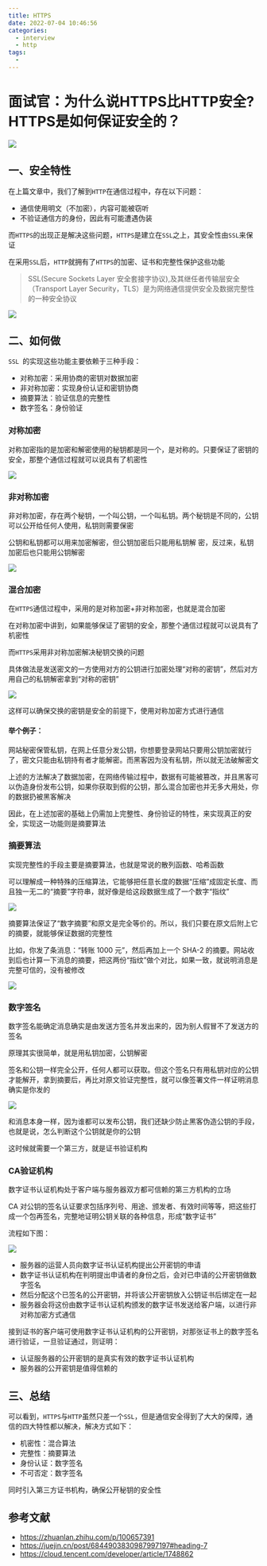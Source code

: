 ```yaml
---
title: HTTPS
date: 2022-07-04 10:46:56
categories:
  - interview
  - http
tags:
  - 
---
```

# 面试官：为什么说HTTPS比HTTP安全? HTTPS是如何保证安全的？

 ![](https://static.vue-js.com/b5512250-b2ff-11eb-ab90-d9ae814b240d.png)

## 一、安全特性

在上篇文章中，我们了解到`HTTP`在通信过程中，存在以下问题：

- 通信使用明文（不加密），内容可能被窃听
- 不验证通信方的身份，因此有可能遭遇伪装

而`HTTPS`的出现正是解决这些问题，`HTTPS`是建立在`SSL`之上，其安全性由`SSL`来保证

在采用`SSL`后，`HTTP`就拥有了`HTTPS`的加密、证书和完整性保护这些功能

 > SSL(Secure Sockets Layer 安全套接字协议),及其继任者传输层安全（Transport Layer Security，TLS）是为网络通信提供安全及数据完整性的一种安全协议

 ![](https://static.vue-js.com/cb559400-b2ff-11eb-85f6-6fac77c0c9b3.png)





## 二、如何做

`SSL `的实现这些功能主要依赖于三种手段：

- 对称加密：采用协商的密钥对数据加密
- 非对称加密：实现身份认证和密钥协商
- 摘要算法：验证信息的完整性
- 数字签名：身份验证


### 对称加密

对称加密指的是加密和解密使用的秘钥都是同一个，是对称的。只要保证了密钥的安全，那整个通信过程就可以说具有了机密性

 ![](https://static.vue-js.com/e3f040f0-b2ff-11eb-ab90-d9ae814b240d.png)



### 非对称加密

非对称加密，存在两个秘钥，一个叫公钥，一个叫私钥。两个秘钥是不同的，公钥可以公开给任何人使用，私钥则需要保密

公钥和私钥都可以用来加密解密，但公钥加密后只能用私钥解
密，反过来，私钥加密后也只能用公钥解密

 ![](https://static.vue-js.com/d9603e60-b2ff-11eb-ab90-d9ae814b240d.png)



### 混合加密

在`HTTPS`通信过程中，采用的是对称加密+非对称加密，也就是混合加密

在对称加密中讲到，如果能够保证了密钥的安全，那整个通信过程就可以说具有了机密性

而`HTTPS`采用非对称加密解决秘钥交换的问题

具体做法是发送密文的一方使用对方的公钥进行加密处理“对称的密钥”，然后对方用自己的私钥解密拿到“对称的密钥”

 ![](https://static.vue-js.com/f375f290-b2ff-11eb-85f6-6fac77c0c9b3.png)

这样可以确保交换的密钥是安全的前提下，使用对称加密方式进行通信

#### 举个例子：

网站秘密保管私钥，在网上任意分发公钥，你想要登录网站只要用公钥加密就行了，密文只能由私钥持有者才能解密。而黑客因为没有私钥，所以就无法破解密文



上述的方法解决了数据加密，在网络传输过程中，数据有可能被篡改，并且黑客可以伪造身份发布公钥，如果你获取到假的公钥，那么混合加密也并无多大用处，你的数据扔被黑客解决

因此，在上述加密的基础上仍需加上完整性、身份验证的特性，来实现真正的安全，实现这一功能则是摘要算法

### 摘要算法

实现完整性的手段主要是摘要算法，也就是常说的散列函数、哈希函数

可以理解成一种特殊的压缩算法，它能够把任意长度的数据“压缩”成固定长度、而且独一无二的“摘要”字符串，就好像是给这段数据生成了一个数字“指纹”

 ![](https://static.vue-js.com/12798da0-b300-11eb-85f6-6fac77c0c9b3.png)

摘要算法保证了“数字摘要”和原文是完全等价的。所以，我们只要在原文后附上它的摘要，就能够保证数据的完整性

比如，你发了条消息：“转账 1000 元”，然后再加上一个 SHA-2 的摘要。网站收到后也计算一下消息的摘要，把这两份“指纹”做个对比，如果一致，就说明消息是完整可信的，没有被修改

 ![](https://static.vue-js.com/023790e0-b300-11eb-ab90-d9ae814b240d.png)



### 数字签名

数字签名能确定消息确实是由发送方签名并发出来的，因为别人假冒不了发送方的签名

原理其实很简单，就是用私钥加密，公钥解密

签名和公钥一样完全公开，任何人都可以获取。但这个签名只有用私钥对应的公钥才能解开，拿到摘要后，再比对原文验证完整性，就可以像签署文件一样证明消息确实是你发的

 ![](https://static.vue-js.com/21aa6880-b300-11eb-85f6-6fac77c0c9b3.png)



和消息本身一样，因为谁都可以发布公钥，我们还缺少防止黑客伪造公钥的手段，也就是说，怎么判断这个公钥就是你的公钥

这时候就需要一个第三方，就是证书验证机构

### CA验证机构

数字证书认证机构处于客户端与服务器双方都可信赖的第三方机构的立场

CA 对公钥的签名认证要求包括序列号、用途、颁发者、有效时间等等，把这些打成一个包再签名，完整地证明公钥关联的各种信息，形成“数字证书”

流程如下图：

 ![](https://static.vue-js.com/395648a0-b300-11eb-85f6-6fac77c0c9b3.png)

- 服务器的运营人员向数字证书认证机构提出公开密钥的申请
- 数字证书认证机构在判明提出申请者的身份之后，会对已申请的公开密钥做数字签名
- 然后分配这个已签名的公开密钥，并将该公开密钥放入公钥证书后绑定在一起
- 服务器会将这份由数字证书认证机构颁发的数字证书发送给客户端，以进行非对称加密方式通信

接到证书的客户端可使用数字证书认证机构的公开密钥，对那张证书上的数字签名进行验证，一旦验证通过，则证明：

- 认证服务器的公开密钥的是真实有效的数字证书认证机构
- 服务器的公开密钥是值得信赖的



## 三、总结

可以看到，`HTTPS`与`HTTP`虽然只差一个`SSL`，但是通信安全得到了大大的保障，通信的四大特性都以解决，解决方式如下：

- 机密性：混合算法
- 完整性：摘要算法
- 身份认证：数字签名
- 不可否定：数字签名

同时引入第三方证书机构，确保公开秘钥的安全性


## 参考文献

- https://zhuanlan.zhihu.com/p/100657391
- https://juejin.cn/post/6844903830987997197#heading-7
- https://cloud.tencent.com/developer/article/1748862